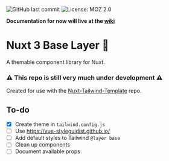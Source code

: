 ![GitHub last commit](https://img.shields.io/github/last-commit/michaelsynan/nuxt-base-layer)
![License: MOZ 2.0](https://img.shields.io/badge/license-MLP%202.0-green)

**Documentation for now will live at the [wiki](../../wiki)**
# Nuxt 3 Base Layer 🌈
A themable component library for Nuxt.

### ⚠️ **This repo is still very much under development** ⚠️ 

Created for use with the [Nuxt-Tailwind-Template](https://github.com/michaelsynan/Nuxt-Tailwind-Template) repo.

## To-do
- [x] Create theme in `tailwind.config.js`
- [ ] Use https://vue-styleguidist.github.io/
- [ ] Add default styles to Tailwind `@layer base`
- [ ] Clean up components
- [ ] Document available props
